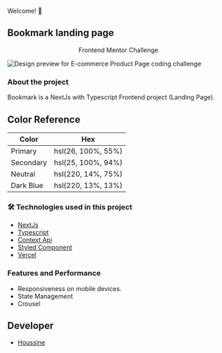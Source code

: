 Welcome! 👋

## Bookmark landing page

<p align="center"> Frontend Mentor Challenge </p>

![Design preview for E-commerce Product Page coding challenge](https://www12.0zz0.com/2022/11/12/00/846134305.jpg)

### About the project

Bookmark is a NextJs with Typescript Frontend project (Landing Page).

## Color Reference

| Color     | Hex                |
| --------- | ------------------ |
| Primary   | hsl(26, 100%, 55%) |
| Secondary | hsl(25, 100%, 94%) |
| Neutral   | hsl(220, 14%, 75%) |
| Dark Blue | hsl(220, 13%, 13%) |

### 🛠 Technologies used in this project

- [NextJs](https://nextjs.org/)
- [Typescript](https://www.typescriptlang.org/)
- [Context Api](https://reactjs.org/docs/context.html)
- [Styled Component](https://styled-components.com/)
- [Vercel](https://vercel.com/dashboard)

### Features and Performance

- Responsiveness on mobile devices.
- State Management
- Crousel

## Developer

- [Houssine](https://www.github.com/dark-lover)
